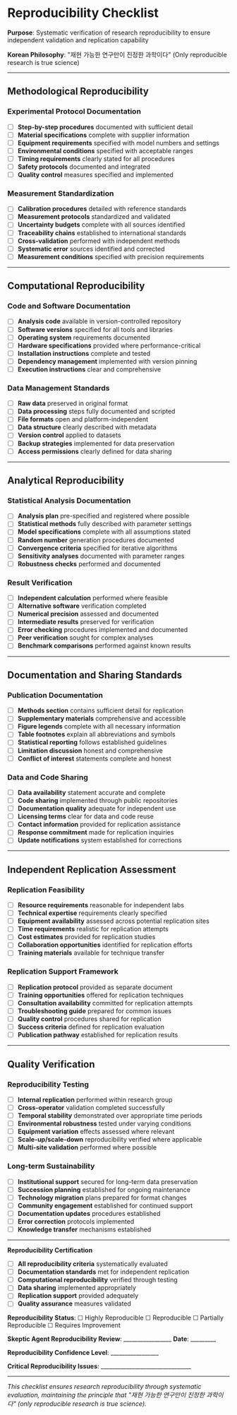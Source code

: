 # Reproducibility Checklist

**Purpose**: Systematic verification of research reproducibility to ensure independent validation and replication capability

**Korean Philosophy**: "재현 가능한 연구만이 진정한 과학이다" (Only reproducible research is true science)

---

## Methodological Reproducibility

### Experimental Protocol Documentation
- [ ] **Step-by-step procedures** documented with sufficient detail
- [ ] **Material specifications** complete with supplier information
- [ ] **Equipment requirements** specified with model numbers and settings
- [ ] **Environmental conditions** specified with acceptable ranges
- [ ] **Timing requirements** clearly stated for all procedures
- [ ] **Safety protocols** documented and integrated
- [ ] **Quality control** measures specified and implemented

### Measurement Standardization
- [ ] **Calibration procedures** detailed with reference standards
- [ ] **Measurement protocols** standardized and validated
- [ ] **Uncertainty budgets** complete with all sources identified
- [ ] **Traceability chains** established to international standards
- [ ] **Cross-validation** performed with independent methods
- [ ] **Systematic error** sources identified and corrected
- [ ] **Measurement conditions** specified with precision requirements

---

## Computational Reproducibility

### Code and Software Documentation
- [ ] **Analysis code** available in version-controlled repository
- [ ] **Software versions** specified for all tools and libraries
- [ ] **Operating system** requirements documented
- [ ] **Hardware specifications** provided where performance-critical
- [ ] **Installation instructions** complete and tested
- [ ] **Dependency management** implemented with version pinning
- [ ] **Execution instructions** clear and comprehensive

### Data Management Standards
- [ ] **Raw data** preserved in original format
- [ ] **Data processing** steps fully documented and scripted
- [ ] **File formats** open and platform-independent
- [ ] **Data structure** clearly described with metadata
- [ ] **Version control** applied to datasets
- [ ] **Backup strategies** implemented for data preservation
- [ ] **Access permissions** clearly defined for data sharing

---

## Analytical Reproducibility

### Statistical Analysis Documentation
- [ ] **Analysis plan** pre-specified and registered where possible
- [ ] **Statistical methods** fully described with parameter settings
- [ ] **Model specifications** complete with all assumptions stated
- [ ] **Random number** generation procedures documented
- [ ] **Convergence criteria** specified for iterative algorithms
- [ ] **Sensitivity analyses** documented with parameter ranges
- [ ] **Robustness checks** performed and documented

### Result Verification
- [ ] **Independent calculation** performed where feasible
- [ ] **Alternative software** verification completed
- [ ] **Numerical precision** assessed and documented
- [ ] **Intermediate results** preserved for verification
- [ ] **Error checking** procedures implemented and documented
- [ ] **Peer verification** sought for complex analyses
- [ ] **Benchmark comparisons** performed against known results

---

## Documentation and Sharing Standards

### Publication Documentation
- [ ] **Methods section** contains sufficient detail for replication
- [ ] **Supplementary materials** comprehensive and accessible
- [ ] **Figure legends** complete with all necessary information
- [ ] **Table footnotes** explain all abbreviations and symbols
- [ ] **Statistical reporting** follows established guidelines
- [ ] **Limitation discussion** honest and comprehensive
- [ ] **Conflict of interest** statements complete and honest

### Data and Code Sharing
- [ ] **Data availability** statement accurate and complete
- [ ] **Code sharing** implemented through public repositories
- [ ] **Documentation quality** adequate for independent use
- [ ] **Licensing terms** clear for data and code reuse
- [ ] **Contact information** provided for replication assistance
- [ ] **Response commitment** made for replication inquiries
- [ ] **Update notifications** system established for corrections

---

## Independent Replication Assessment

### Replication Feasibility
- [ ] **Resource requirements** reasonable for independent labs
- [ ] **Technical expertise** requirements clearly specified
- [ ] **Equipment availability** assessed across potential replication sites
- [ ] **Time requirements** realistic for replication attempts
- [ ] **Cost estimates** provided for replication studies
- [ ] **Collaboration opportunities** identified for replication efforts
- [ ] **Training materials** available for technique transfer

### Replication Support Framework
- [ ] **Replication protocol** provided as separate document
- [ ] **Training opportunities** offered for replication techniques
- [ ] **Consultation availability** committed for replication attempts
- [ ] **Troubleshooting guide** prepared for common issues
- [ ] **Quality control** procedures shared for replication
- [ ] **Success criteria** defined for replication evaluation
- [ ] **Publication pathway** established for replication results

---

## Quality Verification

### Reproducibility Testing
- [ ] **Internal replication** performed within research group
- [ ] **Cross-operator** validation completed successfully
- [ ] **Temporal stability** demonstrated over appropriate time periods
- [ ] **Environmental robustness** tested under varying conditions
- [ ] **Equipment variation** effects assessed where relevant
- [ ] **Scale-up/scale-down** reproducibility verified where applicable
- [ ] **Multi-site validation** performed where possible

### Long-term Sustainability
- [ ] **Institutional support** secured for long-term data preservation
- [ ] **Succession planning** established for ongoing maintenance
- [ ] **Technology migration** plans prepared for format changes
- [ ] **Community engagement** established for continued support
- [ ] **Documentation updates** procedures established
- [ ] **Error correction** protocols implemented
- [ ] **Knowledge transfer** mechanisms established

---

**Reproducibility Certification**

- [ ] **All reproducibility criteria** systematically evaluated
- [ ] **Documentation standards** met for independent replication
- [ ] **Computational reproducibility** verified through testing
- [ ] **Data sharing** implemented appropriately
- [ ] **Replication support** provided adequately
- [ ] **Quality assurance** measures validated

**Reproducibility Status**: ☐ Highly Reproducible ☐ Reproducible ☐ Partially Reproducible ☐ Requires Improvement

**Skeptic Agent Reproducibility Review**: _________________ **Date**: _________

**Reproducibility Confidence Level**: _________________ 

**Critical Reproducibility Issues**: ________________________________

---

*This checklist ensures research reproducibility through systematic evaluation, maintaining the principle that "재현 가능한 연구만이 진정한 과학이다" (only reproducible research is true science).*